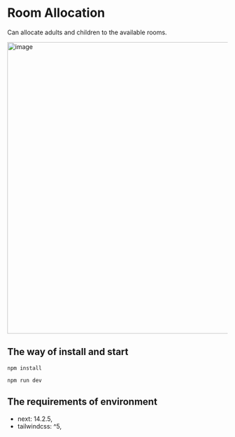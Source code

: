 # Room Allocation
Can allocate adults and children to the available rooms.

<img width="666" alt="image" src="https://github.com/user-attachments/assets/1c5f055d-fe4d-4070-abe8-8c7175d70f75">

## The way of install and start

```
npm install
```
```
npm run dev
```

## The requirements of environment
- next: 14.2.5,
- tailwindcss: ^5,
